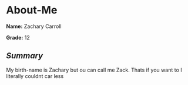 # About-Me

**Name:** Zachary Carroll  

  **Grade:** 12 
## *Summary*

My birth-name is Zachary but ou can call me Zack. Thats if you want to I literally couldnt car less